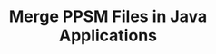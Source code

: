 ---
############################# Static ############################
layout: "autogen"
draft: false
path: "merger/java/ppsm/"
otherformats: BMP CSV DOC DOCM DOCX DOT DOTM DOTX EPUB HTML MHT MHTML ODP ODS ODT OTP OTT PDF PNG POTM POTX PPS PPSX PPT PPTM PPTX PS RTF TEX TIF TIFF TSV TXT VDX VSDM VSDX VSSM VSSX VSTM VSTX VSX VTX XLAM XLS XLSB XLSM XLSX XLT XLTM XLTX XPS

############################# Head ############################
head_title: "Merge PPSM Files via Java & J2SE Documents Merger API"
head_description: "Merge multiple PPSM files into a single file using Java documents merger API with all data, style and formatting as the source documents."

############################# Header ############################
title: "Merge PPSM Files in Java Applications"
description: "Merge multiple PPSM files into a single file using Java documents merger API. Merge selected pages or page ranges from various source documents into a single resultant document with all data, style and formatting as the source documents."

############################# SubMenu ############################
submenu:
    enable: true

############################# About ############################
about:
    enable: true
    title: "GroupDocs.Merger for Java API"
    content: |
        GroupDocs.Merger for Java library offers a simple solution to safely merge & split between a wide range of document formats including PDF, Microsoft Office (Word, Excel, PowerPoint, OneNote), OpenDocument, HTML, images and many others within .NET applications. By adding just a few lines of the code, perform several document operations such as move, remove, rotate, swap, extract or change the orientation of pages within the documents. The documents merging API also supports previewing document pages as an image to analyse the document structure, formatting and content on the page.
        
        GroupDocs.Merger APIs are well supported on all major operating systems and Java versions including J2SE 7.0 (1.7), J2SE 8.0 (1.8) and Java 10.

############################# Steps ############################
steps:
    enable: true
    title_left: "Merge Two or More PPSM Files in Java"
    content_left: |
        [GroupDocs.Merger](https://products.groupdocs.com/merger/java/) makes it easy for Java developers to merge multiple PPSM files by implementing a few easy steps.

        *   Create an instance of **Merger** class and load PPSM file.
        *   Call **Join** method of **Merger** class instance and load another PPSM file.
        *   Call **Save** method of **Merger** class instance to save the merged document.
        
    title_right: "System Requirements"
    content_right: |
        Before executing the code example below, please make sure that you have the following prerequisites installed on your system.

        *   Operating Systems: Microsoft Windows, Linux, MacOS
        *   Development Environments: NetBeans, IntelliJ IDEA, Eclipse
        *   Frameworks: Java 7 (1.7) and above
        *   Download the latest version of GroupDocs.Merger for Java from [Maven](https://repository.groupdocs.com/webapp/#/artifacts/browse/tree/General/repo/com/groupdocs/groupdocs-merger)
        
    code: |
        ```java
        // Merge PPSM files using GroupDocs.Merger for Java API
        // Instantiate Merger with input PPSM document
        Merger merger = new Merger("input_1.ppsm");
        
        // Call Join method of Merger class instance and pass second source document path
        merger.join("input_2.ppsm");
            
        // Call Save method of Merger class instance to save merged document
        merger.save("merged-file.ppsm");        
        ```        


demos:
    enable: true
        

about_formats:
    enable: true


more_formats:
    enable: true


back_to_top:
    enable: true
---